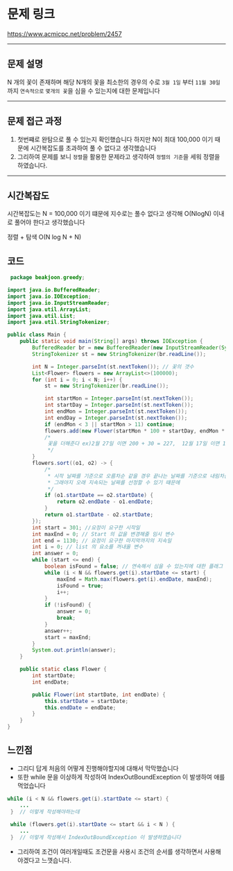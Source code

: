 # 문제 링크

https://www.acmicpc.net/problem/2457

---

## 문제 설명

N 개의 꽃이 존재하며 해당 N개의 꽃을 최소한의 경우의 수로 `3월 1일` 부터 `11월 30일` 까지 `연속적으로` `몇개의 꽃`을 심을 수 있는지에 대한 문제입니다


---


## 문제 접근 과정

1. 첫번쨰로 완탐으로 풀 수 있는지 확인했습니다 하지만 N이 최대 100,000 이기 때문에 시간복잡도를 초과하여 풀 수 없다고 생각했습니다
2. 그리하여 문제를 보니 `정렬`을 활용한 문제라고 생각하여 `정렬의 기준`을 세워 정렬을 하였습니다.
---


## 시간복잡도
시간복잡도는 N = 100,000 이기 떄문에 지수로는 풀수 없다고 생각해 O(NlogN) 이내로 풀어야 한다고 생각했습니다

정렬 + 탐색 O(N log N + N)
## 코드
```java
 package beakjoon.greedy;

import java.io.BufferedReader;
import java.io.IOException;
import java.io.InputStreamReader;
import java.util.ArrayList;
import java.util.List;
import java.util.StringTokenizer;

public class Main {
	public static void main(String[] args) throws IOException {
		BufferedReader br = new BufferedReader(new InputStreamReader(System.in));
		StringTokenizer st = new StringTokenizer(br.readLine());

		int N = Integer.parseInt(st.nextToken()); // 꽃의 갯수
		List<Flower> flowers = new ArrayList<>(100000);
		for (int i = 0; i < N; i++) {
			st = new StringTokenizer(br.readLine());

			int startMon = Integer.parseInt(st.nextToken());
			int startDay = Integer.parseInt(st.nextToken());
			int endMon = Integer.parseInt(st.nextToken());
			int endDay = Integer.parseInt(st.nextToken());
			if (endMon < 3 || startMon > 11) continue;
			flowers.add(new Flower(startMon * 100 + startDay, endMon * 100 + endDay));
			/*
			 꽃을 더해준다 ex)2월 27일 이면 200 + 30 = 227,  12월 17일 이면 12 * 100 + 17 = 1217 
			 */
		}
		flowers.sort((o1, o2) -> {
			/*
			 * 시작 날짜를 기준으로 오름차순 같을 경우 끝나는 날짜를 기준으로 내림차순
			 * 그래야지 오래 지속되는 날짜를 선정할 수 있기 떄문에
			 */
			if (o1.startDate == o2.startDate) {
				return o2.endDate - o1.endDate;
			}
			return o1.startDate - o2.startDate;
		});
		int start = 301; //요정이 요구한 시작일
		int maxEnd = 0; // Start 의 값을 변경해줄 임시 변수
		int end = 1130; // 요정이 요구한 마지막까지의 지속일
		int i = 0; // list 의 요소를 꺼내올 변수
		int answer = 0;
		while (start <= end) {
			boolean isFound = false; // 연속해서 심을 수 있는지에 대한 플래그
			while (i < N && flowers.get(i).startDate <= start) {
				maxEnd = Math.max(flowers.get(i).endDate, maxEnd);
				isFound = true;
				i++;
			}
			if (!isFound) {
				answer = 0;
				break;
			}
			answer++;
			start = maxEnd;
		}
		System.out.println(answer);
	}

	public static class Flower {
		int startDate;
		int endDate;

		public Flower(int startDate, int endDate) {
			this.startDate = startDate;
			this.endDate = endDate;
		}
	}
}
```


##  느낀점
- 그리디 답게 처음의 어떻게 진행해야할지에 대해서 막막했습니다
- 또한 while 문을 이상하게 작성하여 IndexOutBoundException 이 발생하여 애를 먹었습니다
```java
while (i < N && flowers.get(i).startDate <= start) {
    ...
 }  // 이렇게 작성해야하는데
 
 while (flowers.get(i).startDate <= start && i < N ) {
    ...
 }  // 이렇게 작성해서 IndexOutBoundException 이 발생하였습니다
```
- 그리하여 조건이 여러개일때도 조건문을 사용시 조건의 순서를 생각하면서 사용해야겠다고 느꼇습니다.

